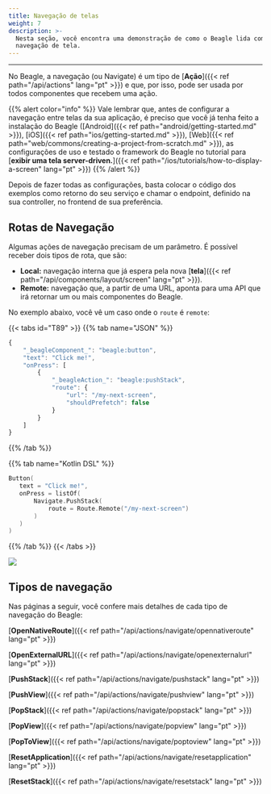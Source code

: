 ```yaml
---
title: Navegação de telas
weight: 7
description: >-
  Nesta seção, você encontra uma demonstração de como o Beagle lida com
  navegação de tela.
---
```


---

No Beagle, a navegação \(ou Navigate\) é um tipo de [**Ação**]({{< ref path="/api/actions" lang="pt" >}}) e que, por isso, pode ser usada por todos componentes que recebem uma ação.

{{% alert color="info" %}}
Vale lembrar que, antes de configurar a navegação entre telas da sua aplicação, é preciso que você já tenha feito a instalação do Beagle ([Android]({{< ref path="android/getting-started.md" >}}), [iOS]({{< ref path="ios/getting-started.md" >}}), [Web]({{< ref path="web/commons/creating-a-project-from-scratch.md" >}}), as configurações de uso e testado o framework do Beagle no tutorial para [**exibir uma tela server-driven.**]({{< ref path="/ios/tutorials/how-to-display-a-screen" lang="pt" >}})
{{% /alert %}}

Depois de fazer todas as configurações, basta colocar o código dos exemplos como retorno do seu serviço e chamar o endpoint, definido na sua controller, no frontend de sua preferência.

## Rotas de Navegação

Algumas ações de navegação precisam de um parâmetro. É possível receber dois tipos de rota, que são:

- **Local:** navegação interna que já espera pela nova [**tela**]({{< ref path="/api/components/layout/screen" lang="pt" >}}).
- **Remote:** navegação que, a partir de uma URL, aponta para uma API que irá retornar um ou mais componentes do Beagle.

No exemplo abaixo, você vê um caso onde o `route` é `remote`:

{{< tabs id="T89" >}}
{{% tab name="JSON" %}}

```javascript
{
    "_beagleComponent_": "beagle:button",
    "text": "Click me!",
    "onPress": [
        {
            "_beagleAction_": "beagle:pushStack",
            "route": {
                "url": "/my-next-screen",
                "shouldPrefetch": false
            }
        }
    ]
}
```

{{% /tab %}}

{{% tab name="Kotlin DSL" %}}

```kotlin
Button(
   text = "Click me!",
   onPress = listOf(
       Navigate.PushStack(
           route = Route.Remote("/my-next-screen")
       )
   )
)
```

{{% /tab %}}
{{< /tabs >}}

![](/shared/navigate-remote.gif)

## Tipos de navegação

Nas páginas a seguir, você confere mais detalhes de cada tipo de navegação do Beagle:

[**OpenNativeRoute**]({{< ref path="/api/actions/navigate/opennativeroute" lang="pt" >}})

[**OpenExternalURL**]({{< ref path="/api/actions/navigate/openexternalurl" lang="pt" >}})

[**PushStack**]({{< ref path="/api/actions/navigate/pushstack" lang="pt" >}})

[**PushView**]({{< ref path="/api/actions/navigate/pushview" lang="pt" >}})

[**PopStack**]({{< ref path="/api/actions/navigate/popstack" lang="pt" >}})

[**PopView**]({{< ref path="/api/actions/navigate/popview" lang="pt" >}})

[**PopToView**]({{< ref path="/api/actions/navigate/poptoview" lang="pt" >}})

[**ResetApplication**]({{< ref path="/api/actions/navigate/resetapplication" lang="pt" >}})

[**ResetStack**]({{< ref path="/api/actions/navigate/resetstack" lang="pt" >}})
